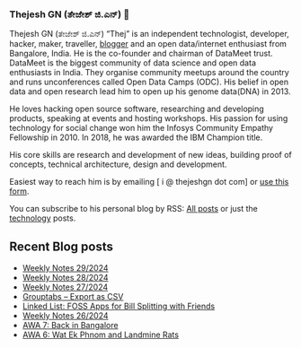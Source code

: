 ### Thejesh GN (ತೇಜೇಶ್ ಜಿ.ಎನ್) 👋

Thejesh GN (ತೇಜೇಶ್ ಜಿ.ಎನ್) “Thej” is an independent technologist, developer, hacker, maker, traveller, [blogger](https://thejeshgn.com/) and an open data/internet enthusiast from Bangalore, India. He is the co-founder and chairman of DataMeet trust. DataMeet is the biggest community of data science and open data enthusiasts in India. They organise community meetups around the country and runs unconferences called Open Data Camps (ODC). His belief in open data and open research lead him to open up his genome data(DNA) in 2013.

He loves hacking open source software, researching and developing products, speaking at events and hosting workshops. His passion for using technology for social change won him the Infosys Community Empathy Fellowship in 2010. In 2018, he was awarded the IBM Champion title.

His core skills are research and development of new ideas, building proof of concepts, technical architecture, design and development.

Easiest way to reach him is by emailing [ i @ thejeshgn dot com] or [use this form](https://thejeshgn.com/contact/).

You can subscribe to his personal blog by RSS: [All posts](https://feeds.thejeshgn.com/thejeshgn) or just the [technology](https://feeds.thejeshgn.com/technology) posts.

## Recent Blog posts
<!-- BLOG-POST-LIST:START -->
- [Weekly Notes 29/2024](https://thejeshgn.com/2024/07/19/weekly-notes-29-2024/)
- [Weekly Notes 28/2024](https://thejeshgn.com/2024/07/12/weekly-notes-28-2024/)
- [Weekly Notes 27/2024](https://thejeshgn.com/2024/07/05/weekly-notes-27-2024/)
- [Grouptabs – Export as CSV](https://thejeshgn.com/2024/07/01/grouptabs-export-as-csv/)
- [Linked List: FOSS Apps for Bill Splitting with Friends](https://thejeshgn.com/2024/06/29/linked-list-foss-apps-for-bill-splitting-with-friends/)
- [Weekly Notes 26/2024](https://thejeshgn.com/2024/06/28/weekly-notes-26-2024/)
- [AWA 7: Back in Bangalore](https://thejeshgn.com/2024/06/27/awa-7-back-in-bangalore/)
- [AWA 6: Wat Ek Phnom and Landmine Rats](https://thejeshgn.com/2024/06/25/awa-6-wat-ek-phnom-and-landmine-rats/)
<!-- BLOG-POST-LIST:END -->
